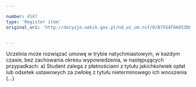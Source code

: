 ```yaml
---

number: 4587
type: 'Register item'
original_uri: 'http://decyzje.uokik.gov.pl/nd_wz_um.nsf/0/B7554F8A853DB5E5C1257B5D002861A9?OpenDocument'


---
```


Uczelnia może rozwiązać umowę w trybie natychmiastowym, w każdym czasie, bez zachowania okresu wypowiedzenia, w następujących przypadkach: a) Student zalega z płatnościami z tytułu jakichkolwiek opłat lub odsetek ustawowych za zwłokę z tytułu nieterminowego ich wnoszenia (...)
